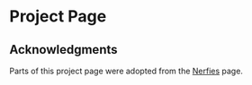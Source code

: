 # Project Page

## Acknowledgments
Parts of this project page were adopted from the [Nerfies](https://nerfies.github.io/) page.

